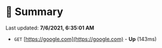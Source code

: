 # 📖 Summary
Last updated: **7/6/2021, 6:35:01 AM**

- `GET` [https://google.com](https://google.com) - **Up** (143ms)
